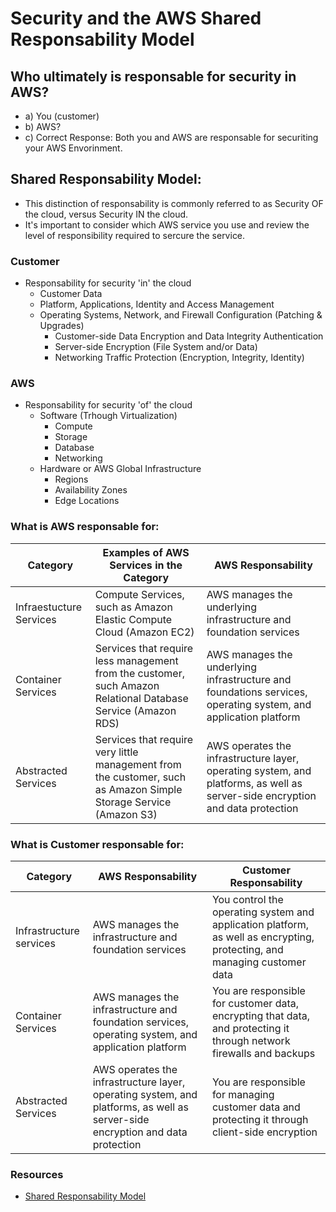 # Security and the AWS Shared Responsability Model

## Who ultimately is responsable for security in AWS?

- a) You (customer)
- b) AWS?
- c) Correct Response: Both you and AWS are responsable for securiting your AWS Envorinment.

## Shared Responsability Model:

- This distinction of responsability is commonly referred to as Security OF the cloud, versus Security IN the cloud.
- It's important to consider which AWS service you use and review the level of responsibility required to sercure the service.

### Customer

- Responsability for security 'in' the cloud
  - Customer Data
  - Platform, Applications, Identity and Access Management
  - Operating Systems, Network, and Firewall Configuration (Patching & Upgrades)
    - Customer-side Data Encryption and Data Integrity Authentication
    - Server-side Encryption (File System and/or Data)
    - Networking Traffic Protection (Encryption, Integrity, Identity)

### AWS

- Responsability for security 'of' the cloud
  - Software (Trhough Virtualization)
    - Compute
    - Storage
    - Database
    - Networking
  - Hardware or AWS Global Infrastructure
    - Regions
    - Availability Zones
    - Edge Locations

### What is AWS responsable for:

| Category                | Examples of AWS Services in the Category                                                                          | AWS Responsability                                                                                                            |
| ----------------------- | ----------------------------------------------------------------------------------------------------------------- | ----------------------------------------------------------------------------------------------------------------------------- |
| Infraestucture Services | Compute Services, such as Amazon Elastic Compute Cloud (Amazon EC2)                                               | AWS manages the underlying infrastructure and foundation services                                                             |
| Container Services      | Services that require less management from the customer, such Amazon Relational Database Service (Amazon RDS)     | AWS manages the underlying infrastructure and foundations services, operating system, and application platform                |
| Abstracted Services     | Services that require very little management from the customer, such as Amazon Simple Storage Service (Amazon S3) | AWS operates the infrastructure layer, operating system, and platforms, as well as server-side encryption and data protection |

### What is Customer responsable for:

| Category                | AWS Responsability                                                                                                            | Customer Responsability                                                                                                  |
| ----------------------- | ----------------------------------------------------------------------------------------------------------------------------- | ------------------------------------------------------------------------------------------------------------------------ |
| Infrastructure services | AWS manages the infrastructure and foundation services                                                                        | You control the operating system and application platform, as well as encrypting, protecting, and managing customer data |
| Container Services      | AWS manages the infrastructure and foundation services, operating system, and application platform                            | You are responsible for customer data, encrypting that data, and protecting it through network firewalls and backups     |
| Abstracted Services     | AWS operates the infrastructure layer, operating system, and platforms, as well as server-side encryption and data protection | You are responsible for managing customer data and protecting it through client-side encryption                          |

### Resources

- [Shared Responsability Model](https://aws.amazon.com/compliance/shared-responsibility-model/)
